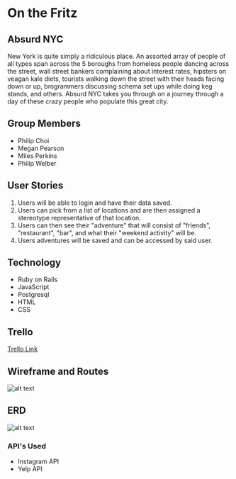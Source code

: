 # On the Fritz

## Absurd NYC
New York is quite simply a ridiculous place. An assorted array of people of all types span across the 5 boroughs from homeless people dancing across the street, wall street bankers complaining about interest rates, hipsters on veagan kale diets, tourists walking down the street with their heads facing down or up, brogrammers discussing schema set ups while doing keg stands, and others. Absurd NYC takes you through on a journey through a day of these crazy people who populate this great city.

## Group Members
* Philip Choi
* Megan Pearson
* Miles Perkins
* Philip Welber

## User Stories
1. Users will be able to login and have their data saved.
2. Users can pick from a list of locations and are then assigned a stereotype representative of that location.
3. Users can then see their "adventure" that will consist of "friends", "restaurant", "bar", and what their "weekend activity" will be.
4. Users adventures will be saved and can be accessed by said user.

## Technology
* Ruby on Rails
* JavaScript
* Postgresql
* HTML
* CSS

## Trello
[Trello Link](https://trello.com/b/O67EXkHl/putzonthefritz)

## Wireframe and Routes
![alt text](../planning/wireframe_and_routes.png)

## ERD
![alt text](../planning/ERD_new.png)

### API's Used
* Instagram API
* Yelp API





































